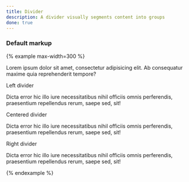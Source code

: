 ```yaml
---
title: Divider
description: A divider visually segments content into groups
done: true
---
```


### Default markup

{% example max-width=300 %}
<p>
  Lorem ipsum dolor sit amet, consectetur adipisicing elit. Ab consequatur maxime quia reprehenderit tempore? 
</p>
<div class="hr-text">Left divider</div>
<p>
  Dicta error hic illo iure necessitatibus nihil officiis omnis perferendis, praesentium repellendus rerum, saepe sed, sit!
</p>
<div class="hr-text hr-text-center">Centered divider</div>
<p>
  Dicta error hic illo iure necessitatibus nihil officiis omnis perferendis, praesentium repellendus rerum, saepe sed, sit!
</p>
<div class="hr-text hr-text-right">Right divider</div>
<p>
  Dicta error hic illo iure necessitatibus nihil officiis omnis perferendis, praesentium repellendus rerum, saepe sed, sit!
</p>
{% endexample %}

